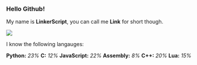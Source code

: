### Hello Github!

My name is **LinkerScript**, you can call me **Link** for short though.

![](https://komarev.com/ghpvc/?username=LinkerScript&label=Profile+Viewers)

I know the following langauges:

**Python:** *23%*
**C:** *12%*
**JavaScript:** *22%*
**Assembly:** *8%*
**C++:** *20%*
**Lua:** *15%*
